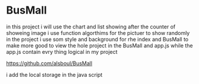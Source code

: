 # BusMall
in this project i will use the chart and list showing after the counter of showeing image 
i use function algorthims for the pictuer to show randomly in the project 
i use som style and background for rhe index and BusMall to make more good to view 
the hole project in the BusMall and app.js while the app.js contain evry thing logical in my project 

https://github.com/alsboul/BusMall

i add the local storage in the java script 